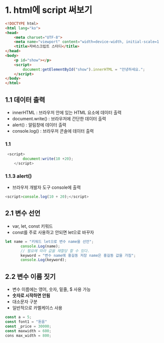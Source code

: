 # 1. html에 script 써보기
```html
<!DOCTYPE html>
<html lang="ko">
<head>
    <meta charset="UTF-8">
    <meta name="viewport" content="width=device-width, initial-scale=1.0">
    <title>자바스크립트 스터디</title>
</head>
<body>
    <p id="show"></p>
    <script>
        document:getElementById("show").innerHTML = "안녕하세요.";
    </script>
</body>
</html>
```

## 1.1 데이터 출력
- innerHTML : 브라우저 안에 있는 HTML 요소에 데이터 출력
- document.write() : 브라우저에 간단한 데이터 출력
- alert() : 알림창에 데이터 출력
- console.log() : 브라우저 콘솔에 데이터 출력

### 1.1

```js
 <script>
        document:write(10 +20);
    </script>
```

### 1.1.3 alert()

- 브라우저 개발자 도구 console에 출력

```js
<script>console.log(10 + 20);</script>
```

## 2.1 변수 선언

- var, let, const 키워드
- const를 주로 사용하고 안되면 let으로 바꾸자

```js
let name = "키워드 let으로 변수 name을 선언";
       console.Log(name);
       // 필요에 따라 값을 재할당 할 수 있다.
       keyword = "변수 name에 홍길동 저장 name은 홍길동 값을 가짐";
       console.Log(keyword);
```

## 2.2 변수 이름 짓기

- 변수 이름에는 영어, 숫자, 밑줄, $ 사용 가능
- **숫자로 시작하면 안됨**
- 대소문자 구분
- 일반적으로 카멜케이스 사용

```js
const a = 5;
const font1 = "돋움"
const _price = 30000;
const maxwidth = 600;
cons max_width = 800;
```

